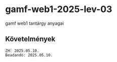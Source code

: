 # gamf-web1-2025-lev-03
gamf web1 tantárgy anyagai

## Követelmények
    ZH: 2025.05.10.
    Beadandó: 2025.05.10.
    
